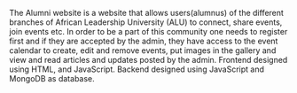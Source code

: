 The Alumni website is a website that allows users(alumnus) of the different branches of African Leadership University (ALU) to connect, share events, join events etc. In order to be a part of this community one needs to register first and if they are accepted by the admin, they have access to the event calendar to create, edit and remove events, put images in the gallery and view and read articles and updates posted by the admin. 
Frontend designed using HTML, and JavaScript. Backend designed using JavaScript and MongoDB as database. 
